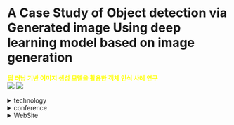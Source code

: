 
# A Case Study of Object detection via Generated image Using deep learning model based on image generation
<span style="color:yellow">**딥 러닝 기반 이미지 생성 모델을 활용한 객체 인식 사례 연구**</span>
<br>
<img src = "C:/Users/lucy/Desktop/my pic/image.png"/></a>
<img src="https://img.shields.io/badge/Python-3766AB?style=flat-square&logo=Python&logoColor=white"/></a>

<details>
<summary>technology</summary>
<div markdown="1">

  Dalle-2<br>Yolov5x  
  > YOLOv5 : https://github.com/ultralytics/yolov5

</div>
</details>

<details>
<summary>conference</summary>
<div markdown="1">

  > 회의록 : https://docs.google.com/document/d/1fIRLpuA7V0Jb0l6fWg8KfU0ae6wXg9rNU_Z_M0-um4E/edit?usp=sharing

</div>
</details>

<details>
<summary>WebSite</summary>
<div markdown="1">

  **재홍**

</div>
</details>

